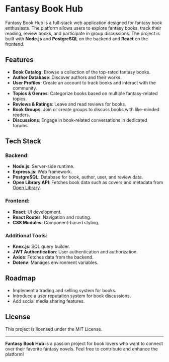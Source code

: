 # Fantasy Book Hub

Fantasy Book Hub is a full-stack web application designed for fantasy book enthusiasts. The platform allows users to explore fantasy books, track their reading, review books, and participate in group discussions. The project is built with **Node.js** and **PostgreSQL** on the backend and **React** on the frontend.

## Features

- **Book Catalog**: Browse a collection of the top-rated fantasy books.
- **Author Database**: Discover authors and their works.
- **User Profiles**: Create an account to track books and interact with the community.
- **Topics & Genres**: Categorize books based on multiple fantasy-related topics.
- **Reviews & Ratings**: Leave and read reviews for books.
- **Book Groups**: Join or create groups to discuss books with like-minded readers.
- **Discussions**: Engage in book-related conversations in dedicated forums.

## Tech Stack

### Backend:
- **Node.js**: Server-side runtime.
- **Express.js**: Web framework.
- **PostgreSQL**: Database for book, author, user, and review data.
- **Open Library API**: Fetches book data such as covers and metadata from [Open Library](https://openlibrary.org/).

### Frontend:
- **React**: UI development.
- **React Router**: Navigation and routing.
- **CSS Modules**: Component-based styling.

### Additional Tools:
- **Knex.js**: SQL query builder.
- **JWT Authentication**: User authentication and authorization.
- **Axios**: Fetches data from the backend.
- **Dotenv**: Manages environment variables.

## Roadmap
- Implement a trading and selling system for books.
- Introduce a user reputation system for book discussions.
- Add social media sharing features.

## License
This project is licensed under the MIT License.

---

**Fantasy Book Hub** is a passion project for book lovers who want to connect over their favorite fantasy novels. Feel free to contribute and enhance the platform!
